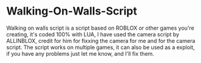 # Walking-On-Walls-Script
Walking on walls script is a script based on ROBLOX or other games you're creating, it's coded 100% with LUA, I have used the camera script by ALLINBLOX, credit for him for fixxing the camera for me and for the camera script.
The script works on multiple games, it can also be used as a exploit, if you have any problems just let me know, and I'll fix them.
